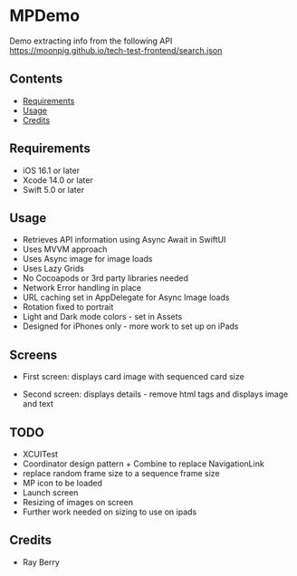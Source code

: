 #  MPDemo

Demo extracting info from the following API  
        https://moonpig.github.io/tech-test-frontend/search.json
 
## Contents
 
- [Requirements](#requirements)
- [Usage](#usage)
- [Credits](#credits)
 
 
## Requirements
 
- iOS 16.1 or later
- Xcode 14.0 or later
- Swift 5.0 or later
 
 
## Usage
 
* Retrieves API information using Async Await in SwiftUI
* Uses MVVM approach
* Uses Async image for image loads
* Uses Lazy Grids
* No Cocoapods or 3rd party libraries needed
* Network Error handling in place
* URL caching set in AppDelegate for Async Image loads
* Rotation fixed to portrait
* Light and Dark mode colors - set in Assets
* Designed for iPhones only - more work to set up on iPads
 
## Screens 

- First screen: displays card image with sequenced card size 

- Second screen: displays details - remove html tags and displays image and text

 
## TODO

* XCUITest
* Coordinator design pattern + Combine to replace NavigationLink 
* replace random frame size to a sequence frame size
* MP icon to be loaded
* Launch screen
* Resizing of images on screen
* Further work needed on sizing to use on ipads
 
## Credits
 
- Ray Berry

